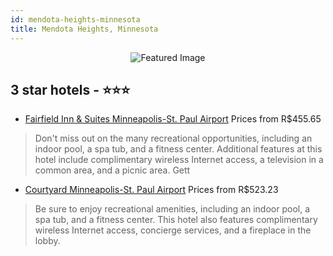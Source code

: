 ```yaml
---
id: mendota-heights-minnesota
title: Mendota Heights, Minnesota
---
```


<center><img src="https://i.travelapi.com/hotels/1000000/800000/794900/794893/e4fb50ab_z.jpg" alt="Featured Image" /></center>


##  3 star hotels - ⭐️⭐️⭐️

-    [Fairfield Inn & Suites Minneapolis-St. Paul Airport](https://us.hurb.com/hotels/mendota-heights/fairfield-inn-suites-minneapolis-st-paul-airport-JNP-JP185674?cmp=18055) Prices from R$455.65
   > Don't miss out on the many recreational opportunities, including an indoor pool, a spa tub, and a fitness center. Additional features at this hotel include complimentary wireless Internet access, a television in a common area, and a picnic area. Gett
-    [Courtyard Minneapolis-St. Paul Airport](https://us.hurb.com/hotels/mendota-heights/courtyard-minneapolis-st-paul-airport-JNP-JP079953?cmp=18055) Prices from R$523.23
   > Be sure to enjoy recreational amenities, including an indoor pool, a spa tub, and a fitness center. This hotel also features complimentary wireless Internet access, concierge services, and a fireplace in the lobby.
